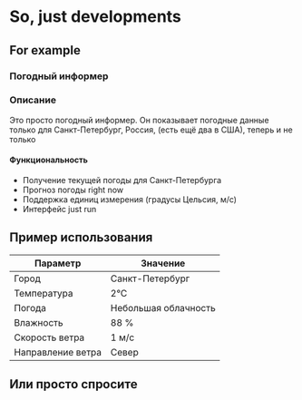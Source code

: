 # So, just developments
## For example

### Погодный информер

### Описание

Это просто погодный информер. Он показывает погодные данные только для Санкт-Петербург, Россия, (есть ещё два в США), теперь и не только

#### Функциональность

- Получение текущей погоды для Санкт-Петербурга
- Прогноз погоды right now
- Поддержка единиц измерения (градусы Цельсия, м/с)
- Интерфейс just run

## Пример использования

| Параметр            | Значение                |
|---------------------|------------------------|
| Город               | Санкт-Петербург        |               |
| Температура         | 2°C                    |
| Погода              | Небольшая облачность   |
| Влажность           | 88 %                   |
| Скорость ветра      | 1 м/с                  |
| Направление ветра   | Север                  |


## Или просто спросите
